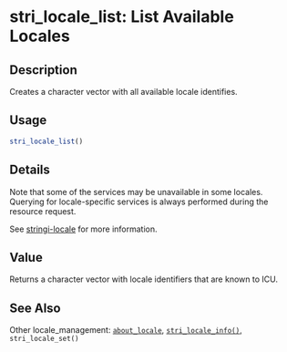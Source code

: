 # stri\_locale\_list: List Available Locales

## Description

Creates a character vector with all available locale identifies.

## Usage

```r
stri_locale_list()
```

## Details

Note that some of the services may be unavailable in some locales. Querying for locale-specific services is always performed during the resource request.

See [stringi-locale](about_locale.md) for more information.

## Value

Returns a character vector with locale identifiers that are known to <span class="pkg">ICU</span>.

## See Also

Other locale\_management: [`about_locale`](about_locale.md), [`stri_locale_info()`,](stri_locale_info.md) `stri_locale_set()`
